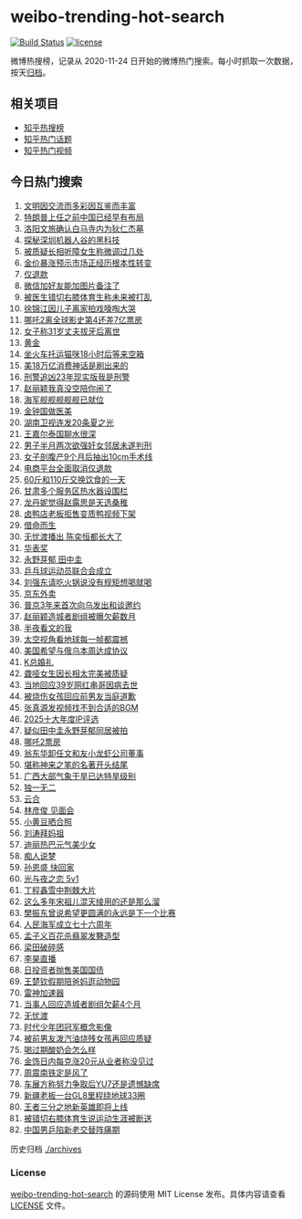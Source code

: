 # weibo-trending-hot-search

[![Build Status](https://github.com/justjavac/weibo-trending-hot-search/workflows/ci/badge.svg?branch=master)](https://github.com/justjavac/weibo-trending-hot-search/actions)
[![license](https://img.shields.io/github/license/justjavac/weibo-trending-hot-search)](https://github.com/justjavac/weibo-trending-hot-search/blob/master/LICENSE)

微博热搜榜，记录从 2020-11-24 日开始的微博热门搜索。每小时抓取一次数据，按天[归档](./archives)。

## 相关项目

- [知乎热搜榜](https://github.com/justjavac/zhihu-trending-top-search)
- [知乎热门话题](https://github.com/justjavac/zhihu-trending-hot-questions)
- [知乎热门视频](https://github.com/justjavac/zhihu-trending-hot-video)

## 今日热门搜索

<!-- BEGIN -->
<!-- 最后更新时间 Wed Apr 23 2025 06:08:08 GMT+0800 (China Standard Time) -->

1. [文明因交流而多彩因互鉴而丰富](https://s.weibo.com//weibo?q=%23%E6%96%87%E6%98%8E%E5%9B%A0%E4%BA%A4%E6%B5%81%E8%80%8C%E5%A4%9A%E5%BD%A9%E5%9B%A0%E4%BA%92%E9%89%B4%E8%80%8C%E4%B8%B0%E5%AF%8C%23&Refer=new_time)
1. [特朗普上任之前中国已经早有布局](https://s.weibo.com//weibo?q=%23%E7%89%B9%E6%9C%97%E6%99%AE%E4%B8%8A%E4%BB%BB%E4%B9%8B%E5%89%8D%E4%B8%AD%E5%9B%BD%E5%B7%B2%E7%BB%8F%E6%97%A9%E6%9C%89%E5%B8%83%E5%B1%80%23&t=31&band_rank=5&Refer=top)
1. [洛阳文旅确认白马寺内为狄仁杰墓](https://s.weibo.com//weibo?q=%23%E6%B4%9B%E9%98%B3%E6%96%87%E6%97%85%E7%A1%AE%E8%AE%A4%E7%99%BD%E9%A9%AC%E5%AF%BA%E5%86%85%E4%B8%BA%E7%8B%84%E4%BB%81%E6%9D%B0%E5%A2%93%23&t=31&band_rank=4&Refer=top)
1. [探秘深圳机器人谷的黑科技](https://s.weibo.com//weibo?q=%23%E6%8E%A2%E7%A7%98%E6%B7%B1%E5%9C%B3%E6%9C%BA%E5%99%A8%E4%BA%BA%E8%B0%B7%E7%9A%84%E9%BB%91%E7%A7%91%E6%8A%80%23&t=31&band_rank=3&Refer=top)
1. [被质疑长相听障女生称微调过几处](https://s.weibo.com//weibo?q=%23%E8%A2%AB%E8%B4%A8%E7%96%91%E9%95%BF%E7%9B%B8%E5%90%AC%E9%9A%9C%E5%A5%B3%E7%94%9F%E7%A7%B0%E5%BE%AE%E8%B0%83%E8%BF%87%E5%87%A0%E5%A4%84%23&t=31&band_rank=5&Refer=top)
1. [金价暴涨预示市场正经历根本性转变](https://s.weibo.com//weibo?q=%23%E9%87%91%E4%BB%B7%E6%9A%B4%E6%B6%A8%E9%A2%84%E7%A4%BA%E5%B8%82%E5%9C%BA%E6%AD%A3%E7%BB%8F%E5%8E%86%E6%A0%B9%E6%9C%AC%E6%80%A7%E8%BD%AC%E5%8F%98%23&t=31&band_rank=7&Refer=top)
1. [仅退款](https://s.weibo.com//weibo?q=%E4%BB%85%E9%80%80%E6%AC%BE&t=31&band_rank=1&Refer=top)
1. [微信加好友能加图片备注了](https://s.weibo.com//weibo?q=%23%E5%BE%AE%E4%BF%A1%E5%8A%A0%E5%A5%BD%E5%8F%8B%E8%83%BD%E5%8A%A0%E5%9B%BE%E7%89%87%E5%A4%87%E6%B3%A8%E4%BA%86%23&t=31&band_rank=2&Refer=top)
1. [被医生错切右膝体育生称未来被打乱](https://s.weibo.com//weibo?q=%23%E8%A2%AB%E5%8C%BB%E7%94%9F%E9%94%99%E5%88%87%E5%8F%B3%E8%86%9D%E4%BD%93%E8%82%B2%E7%94%9F%E7%A7%B0%E6%9C%AA%E6%9D%A5%E8%A2%AB%E6%89%93%E4%B9%B1%23&t=31&band_rank=19&Refer=top)
1. [徐锦江因儿子离家拍戏嚎啕大哭](https://s.weibo.com//weibo?q=%23%E5%BE%90%E9%94%A6%E6%B1%9F%E5%9B%A0%E5%84%BF%E5%AD%90%E7%A6%BB%E5%AE%B6%E6%8B%8D%E6%88%8F%E5%9A%8E%E5%95%95%E5%A4%A7%E5%93%AD%23&t=31&band_rank=20&Refer=top)
1. [哪吒2离全球影史第4还差7亿票房](https://s.weibo.com//weibo?q=%23%E5%93%AA%E5%90%922%E7%A6%BB%E5%85%A8%E7%90%83%E5%BD%B1%E5%8F%B2%E7%AC%AC4%E8%BF%98%E5%B7%AE7%E4%BA%BF%E7%A5%A8%E6%88%BF%23&t=31&band_rank=10&Refer=top)
1. [女子称31岁丈夫拔牙后离世](https://s.weibo.com//weibo?q=%23%E5%A5%B3%E5%AD%90%E7%A7%B031%E5%B2%81%E4%B8%88%E5%A4%AB%E6%8B%94%E7%89%99%E5%90%8E%E7%A6%BB%E4%B8%96%23&t=31&band_rank=16&Refer=top)
1. [黄金](https://s.weibo.com//weibo?q=%E9%BB%84%E9%87%91&t=31&band_rank=9&Refer=top)
1. [坐火车托运猫咪18小时后等来空箱](https://s.weibo.com//weibo?q=%23%E5%9D%90%E7%81%AB%E8%BD%A6%E6%89%98%E8%BF%90%E7%8C%AB%E5%92%AA18%E5%B0%8F%E6%97%B6%E5%90%8E%E7%AD%89%E6%9D%A5%E7%A9%BA%E7%AE%B1%23&t=31&band_rank=37&Refer=top)
1. [美18万亿消费神话是刷出来的](https://s.weibo.com//weibo?q=%23%E7%BE%8E18%E4%B8%87%E4%BA%BF%E6%B6%88%E8%B4%B9%E7%A5%9E%E8%AF%9D%E6%98%AF%E5%88%B7%E5%87%BA%E6%9D%A5%E7%9A%84%23&t=31&band_rank=17&Refer=top)
1. [刑警追凶23年现实版我是刑警](https://s.weibo.com//weibo?q=%23%E5%88%91%E8%AD%A6%E8%BF%BD%E5%87%B623%E5%B9%B4%E7%8E%B0%E5%AE%9E%E7%89%88%E6%88%91%E6%98%AF%E5%88%91%E8%AD%A6%23&t=31&band_rank=15&Refer=top)
1. [赵丽颖我真没空陪你闹了](https://s.weibo.com//weibo?q=%E8%B5%B5%E4%B8%BD%E9%A2%96%E6%88%91%E7%9C%9F%E6%B2%A1%E7%A9%BA%E9%99%AA%E4%BD%A0%E9%97%B9%E4%BA%86&t=31&band_rank=13&Refer=top)
1. [海军舰舰舰舰舰已就位](https://s.weibo.com//weibo?q=%23%E6%B5%B7%E5%86%9B%E8%88%B0%E8%88%B0%E8%88%B0%E8%88%B0%E8%88%B0%E5%B7%B2%E5%B0%B1%E4%BD%8D%23&t=31&band_rank=49&Refer=top)
1. [金钟国做医美](https://s.weibo.com//weibo?q=%23%E9%87%91%E9%92%9F%E5%9B%BD%E5%81%9A%E5%8C%BB%E7%BE%8E%23&t=31&band_rank=22&Refer=top)
1. [湖南卫视连发20条夏之光](https://s.weibo.com//weibo?q=%23%E6%B9%96%E5%8D%97%E5%8D%AB%E8%A7%86%E8%BF%9E%E5%8F%9120%E6%9D%A1%E5%A4%8F%E4%B9%8B%E5%85%89%23&t=31&band_rank=50&Refer=top)
1. [王嘉尔泰国聊水很深](https://s.weibo.com//weibo?q=%E7%8E%8B%E5%98%89%E5%B0%94%E6%B3%B0%E5%9B%BD%E8%81%8A%E6%B0%B4%E5%BE%88%E6%B7%B1&t=31&band_rank=27&Refer=top)
1. [男子半月两次欲强奸女邻居未遂判刑](https://s.weibo.com//weibo?q=%23%E7%94%B7%E5%AD%90%E5%8D%8A%E6%9C%88%E4%B8%A4%E6%AC%A1%E6%AC%B2%E5%BC%BA%E5%A5%B8%E5%A5%B3%E9%82%BB%E5%B1%85%E6%9C%AA%E9%81%82%E5%88%A4%E5%88%91%23&t=31&band_rank=24&Refer=top)
1. [女子剖腹产9个月后抽出10cm手术线](https://s.weibo.com//weibo?q=%23%E5%A5%B3%E5%AD%90%E5%89%96%E8%85%B9%E4%BA%A79%E4%B8%AA%E6%9C%88%E5%90%8E%E6%8A%BD%E5%87%BA10cm%E6%89%8B%E6%9C%AF%E7%BA%BF%23&t=31&band_rank=31&Refer=top)
1. [电商平台全面取消仅退款](https://s.weibo.com//weibo?q=%23%E7%94%B5%E5%95%86%E5%B9%B3%E5%8F%B0%E5%85%A8%E9%9D%A2%E5%8F%96%E6%B6%88%E4%BB%85%E9%80%80%E6%AC%BE%23&t=31&band_rank=6&Refer=top)
1. [60斤和110斤交换饮食的一天](https://s.weibo.com//weibo?q=60%E6%96%A4%E5%92%8C110%E6%96%A4%E4%BA%A4%E6%8D%A2%E9%A5%AE%E9%A3%9F%E7%9A%84%E4%B8%80%E5%A4%A9&t=31&band_rank=23&Refer=top)
1. [甘肃多个服务区热水器设围栏](https://s.weibo.com//weibo?q=%23%E7%94%98%E8%82%83%E5%A4%9A%E4%B8%AA%E6%9C%8D%E5%8A%A1%E5%8C%BA%E7%83%AD%E6%B0%B4%E5%99%A8%E8%AE%BE%E5%9B%B4%E6%A0%8F%23&t=31&band_rank=21&Refer=top)
1. [龙丹妮觉得赵露思是天选桑稚](https://s.weibo.com//weibo?q=%E9%BE%99%E4%B8%B9%E5%A6%AE%E8%A7%89%E5%BE%97%E8%B5%B5%E9%9C%B2%E6%80%9D%E6%98%AF%E5%A4%A9%E9%80%89%E6%A1%91%E7%A8%9A&t=31&band_rank=44&Refer=top)
1. [卤鸭店老板拒售变质鸭视频下架](https://s.weibo.com//weibo?q=%23%E5%8D%A4%E9%B8%AD%E5%BA%97%E8%80%81%E6%9D%BF%E6%8B%92%E5%94%AE%E5%8F%98%E8%B4%A8%E9%B8%AD%E8%A7%86%E9%A2%91%E4%B8%8B%E6%9E%B6%23&t=31&band_rank=36&Refer=top)
1. [借命而生](https://s.weibo.com//weibo?q=%E5%80%9F%E5%91%BD%E8%80%8C%E7%94%9F&t=31&band_rank=49&Refer=top)
1. [无忧渡播出 陈奕恒都长大了](https://s.weibo.com//weibo?q=%E6%97%A0%E5%BF%A7%E6%B8%A1%E6%92%AD%E5%87%BA%20%E9%99%88%E5%A5%95%E6%81%92%E9%83%BD%E9%95%BF%E5%A4%A7%E4%BA%86&t=31&band_rank=8&Refer=top)
1. [华表奖](https://s.weibo.com//weibo?q=%E5%8D%8E%E8%A1%A8%E5%A5%96&t=31&band_rank=47&Refer=top)
1. [永野芽郁 田中圭](https://s.weibo.com//weibo?q=%E6%B0%B8%E9%87%8E%E8%8A%BD%E9%83%81%20%E7%94%B0%E4%B8%AD%E5%9C%AD&t=31&band_rank=12&Refer=top)
1. [乒乓球运动员联合会成立](https://s.weibo.com//weibo?q=%23%E4%B9%92%E4%B9%93%E7%90%83%E8%BF%90%E5%8A%A8%E5%91%98%E8%81%94%E5%90%88%E4%BC%9A%E6%88%90%E7%AB%8B%23&t=31&band_rank=40&Refer=top)
1. [刘强东请吃火锅说没有规矩想喝就喝](https://s.weibo.com//weibo?q=%23%E5%88%98%E5%BC%BA%E4%B8%9C%E8%AF%B7%E5%90%83%E7%81%AB%E9%94%85%E8%AF%B4%E6%B2%A1%E6%9C%89%E8%A7%84%E7%9F%A9%E6%83%B3%E5%96%9D%E5%B0%B1%E5%96%9D%23&t=31&band_rank=47&Refer=top)
1. [京东外卖](https://s.weibo.com//weibo?q=%E4%BA%AC%E4%B8%9C%E5%A4%96%E5%8D%96&t=31&band_rank=32&Refer=top)
1. [普京3年来首次向乌发出和谈邀约](https://s.weibo.com//weibo?q=%23%E6%99%AE%E4%BA%AC3%E5%B9%B4%E6%9D%A5%E9%A6%96%E6%AC%A1%E5%90%91%E4%B9%8C%E5%8F%91%E5%87%BA%E5%92%8C%E8%B0%88%E9%82%80%E7%BA%A6%23&t=31&band_rank=50&Refer=top)
1. [赵丽颖造城者剧组被曝欠薪数月](https://s.weibo.com//weibo?q=%23%E8%B5%B5%E4%B8%BD%E9%A2%96%E9%80%A0%E5%9F%8E%E8%80%85%E5%89%A7%E7%BB%84%E8%A2%AB%E6%9B%9D%E6%AC%A0%E8%96%AA%E6%95%B0%E6%9C%88%23&t=31&band_rank=19&Refer=top)
1. [半夜看文的我](https://s.weibo.com//weibo?q=%E5%8D%8A%E5%A4%9C%E7%9C%8B%E6%96%87%E7%9A%84%E6%88%91&t=31&band_rank=43&Refer=top)
1. [太空视角看地球每一帧都震撼](https://s.weibo.com//weibo?q=%23%E5%A4%AA%E7%A9%BA%E8%A7%86%E8%A7%92%E7%9C%8B%E5%9C%B0%E7%90%83%E6%AF%8F%E4%B8%80%E5%B8%A7%E9%83%BD%E9%9C%87%E6%92%BC%23&t=31&band_rank=24&Refer=top)
1. [美国希望与俄乌本周达成协议](https://s.weibo.com//weibo?q=%23%E7%BE%8E%E5%9B%BD%E5%B8%8C%E6%9C%9B%E4%B8%8E%E4%BF%84%E4%B9%8C%E6%9C%AC%E5%91%A8%E8%BE%BE%E6%88%90%E5%8D%8F%E8%AE%AE%23&t=31&band_rank=48&Refer=top)
1. [K总婚礼](https://s.weibo.com//weibo?q=K%E6%80%BB%E5%A9%9A%E7%A4%BC&t=31&band_rank=18&Refer=top)
1. [聋哑女生因长相太完美被质疑](https://s.weibo.com//weibo?q=%23%E8%81%8B%E5%93%91%E5%A5%B3%E7%94%9F%E5%9B%A0%E9%95%BF%E7%9B%B8%E5%A4%AA%E5%AE%8C%E7%BE%8E%E8%A2%AB%E8%B4%A8%E7%96%91%23&t=31&band_rank=35&Refer=top)
1. [当地回应39岁网红串哥因病去世](https://s.weibo.com//weibo?q=%23%E5%BD%93%E5%9C%B0%E5%9B%9E%E5%BA%9439%E5%B2%81%E7%BD%91%E7%BA%A2%E4%B8%B2%E5%93%A5%E5%9B%A0%E7%97%85%E5%8E%BB%E4%B8%96%23&t=31&band_rank=41&Refer=top)
1. [被烧伤女孩回应前男友当庭道歉](https://s.weibo.com//weibo?q=%23%E8%A2%AB%E7%83%A7%E4%BC%A4%E5%A5%B3%E5%AD%A9%E5%9B%9E%E5%BA%94%E5%89%8D%E7%94%B7%E5%8F%8B%E5%BD%93%E5%BA%AD%E9%81%93%E6%AD%89%23&t=31&band_rank=31&Refer=top)
1. [张真源发视频找不到合适的BGM](https://s.weibo.com//weibo?q=%23%E5%BC%A0%E7%9C%9F%E6%BA%90%E5%8F%91%E8%A7%86%E9%A2%91%E6%89%BE%E4%B8%8D%E5%88%B0%E5%90%88%E9%80%82%E7%9A%84BGM%23&t=31&band_rank=42&Refer=top)
1. [2025十大年度IP评选](https://s.weibo.com//weibo?q=%232025%E5%8D%81%E5%A4%A7%E5%B9%B4%E5%BA%A6IP%E8%AF%84%E9%80%89%23&t=31&band_rank=46&Refer=top)
1. [疑似田中圭永野芽郁同居被拍](https://s.weibo.com//weibo?q=%23%E7%96%91%E4%BC%BC%E7%94%B0%E4%B8%AD%E5%9C%AD%E6%B0%B8%E9%87%8E%E8%8A%BD%E9%83%81%E5%90%8C%E5%B1%85%E8%A2%AB%E6%8B%8D%23&t=31&band_rank=41&Refer=top)
1. [哪吒2票房](https://s.weibo.com//weibo?q=%E5%93%AA%E5%90%922%E7%A5%A8%E6%88%BF&t=31&band_rank=47&Refer=top)
1. [翁东华卸任文和友小龙虾公司董事](https://s.weibo.com//weibo?q=%23%E7%BF%81%E4%B8%9C%E5%8D%8E%E5%8D%B8%E4%BB%BB%E6%96%87%E5%92%8C%E5%8F%8B%E5%B0%8F%E9%BE%99%E8%99%BE%E5%85%AC%E5%8F%B8%E8%91%A3%E4%BA%8B%23&t=31&band_rank=49&Refer=top)
1. [堪称神来之笔的名著开头结尾](https://s.weibo.com//weibo?q=%23%E5%A0%AA%E7%A7%B0%E7%A5%9E%E6%9D%A5%E4%B9%8B%E7%AC%94%E7%9A%84%E5%90%8D%E8%91%97%E5%BC%80%E5%A4%B4%E7%BB%93%E5%B0%BE%23&t=31&band_rank=50&Refer=top)
1. [广西大部气象干旱已达特旱级别](https://s.weibo.com//weibo?q=%23%E5%B9%BF%E8%A5%BF%E5%A4%A7%E9%83%A8%E6%B0%94%E8%B1%A1%E5%B9%B2%E6%97%B1%E5%B7%B2%E8%BE%BE%E7%89%B9%E6%97%B1%E7%BA%A7%E5%88%AB%23&t=31&band_rank=38&Refer=top)
1. [独一无二](https://s.weibo.com//weibo?q=%E7%8B%AC%E4%B8%80%E6%97%A0%E4%BA%8C&t=31&band_rank=45&Refer=top)
1. [云合](https://s.weibo.com//weibo?q=%E4%BA%91%E5%90%88&t=31&band_rank=43&Refer=top)
1. [林彦俊 见面会](https://s.weibo.com//weibo?q=%E6%9E%97%E5%BD%A6%E4%BF%8A%20%E8%A7%81%E9%9D%A2%E4%BC%9A&t=31&band_rank=29&Refer=top)
1. [小黄豆晒合照](https://s.weibo.com//weibo?q=%E5%B0%8F%E9%BB%84%E8%B1%86%E6%99%92%E5%90%88%E7%85%A7&t=31&band_rank=14&Refer=top)
1. [刘涛拜妈祖](https://s.weibo.com//weibo?q=%23%E5%88%98%E6%B6%9B%E6%8B%9C%E5%A6%88%E7%A5%96%23&t=31&band_rank=46&Refer=top)
1. [迪丽热巴元气美少女](https://s.weibo.com//weibo?q=%23%E8%BF%AA%E4%B8%BD%E7%83%AD%E5%B7%B4%E5%85%83%E6%B0%94%E7%BE%8E%E5%B0%91%E5%A5%B3%23&t=31&band_rank=39&Refer=top)
1. [痴人说梦](https://s.weibo.com//weibo?q=%E7%97%B4%E4%BA%BA%E8%AF%B4%E6%A2%A6&t=31&band_rank=42&Refer=top)
1. [孙恩盛 快回家](https://s.weibo.com//weibo?q=%E5%AD%99%E6%81%A9%E7%9B%9B%20%E5%BF%AB%E5%9B%9E%E5%AE%B6&t=31&band_rank=11&Refer=top)
1. [光与夜之恋 5v1](https://s.weibo.com//weibo?q=%E5%85%89%E4%B8%8E%E5%A4%9C%E4%B9%8B%E6%81%8B%205v1&t=31&band_rank=45&Refer=top)
1. [丁程鑫雪中荆棘大片](https://s.weibo.com//weibo?q=%E4%B8%81%E7%A8%8B%E9%91%AB%E9%9B%AA%E4%B8%AD%E8%8D%86%E6%A3%98%E5%A4%A7%E7%89%87&t=31&band_rank=44&Refer=top)
1. [这么多年宋祖儿混天绫用的还是那么溜](https://s.weibo.com//weibo?q=%E8%BF%99%E4%B9%88%E5%A4%9A%E5%B9%B4%E5%AE%8B%E7%A5%96%E5%84%BF%E6%B7%B7%E5%A4%A9%E7%BB%AB%E7%94%A8%E7%9A%84%E8%BF%98%E6%98%AF%E9%82%A3%E4%B9%88%E6%BA%9C&t=31&band_rank=41&Refer=top)
1. [樊振东曾说希望更圆满的永远是下一个比赛](https://s.weibo.com//weibo?q=%23%E6%A8%8A%E6%8C%AF%E4%B8%9C%E6%9B%BE%E8%AF%B4%E5%B8%8C%E6%9C%9B%E6%9B%B4%E5%9C%86%E6%BB%A1%E7%9A%84%E6%B0%B8%E8%BF%9C%E6%98%AF%E4%B8%8B%E4%B8%80%E4%B8%AA%E6%AF%94%E8%B5%9B%23&t=31&band_rank=34&Refer=top)
1. [人民海军成立七十六周年](https://s.weibo.com//weibo?q=%23%E4%BA%BA%E6%B0%91%E6%B5%B7%E5%86%9B%E6%88%90%E7%AB%8B%E4%B8%83%E5%8D%81%E5%85%AD%E5%91%A8%E5%B9%B4%23&t=31&band_rank=16&Refer=top)
1. [孟子义百花杀翡翠发簪造型](https://s.weibo.com//weibo?q=%23%E5%AD%9F%E5%AD%90%E4%B9%89%E7%99%BE%E8%8A%B1%E6%9D%80%E7%BF%A1%E7%BF%A0%E5%8F%91%E7%B0%AA%E9%80%A0%E5%9E%8B%23&t=31&band_rank=38&Refer=top)
1. [梁田破碎感](https://s.weibo.com//weibo?q=%E6%A2%81%E7%94%B0%E7%A0%B4%E7%A2%8E%E6%84%9F&t=31&band_rank=26&Refer=top)
1. [李昊直播](https://s.weibo.com//weibo?q=%E6%9D%8E%E6%98%8A%E7%9B%B4%E6%92%AD&t=31&band_rank=28&Refer=top)
1. [日投资者抛售美国国债](https://s.weibo.com//weibo?q=%23%E6%97%A5%E6%8A%95%E8%B5%84%E8%80%85%E6%8A%9B%E5%94%AE%E7%BE%8E%E5%9B%BD%E5%9B%BD%E5%80%BA%23&t=31&band_rank=48&Refer=top)
1. [王楚钦假期陪爸妈逛动物园](https://s.weibo.com//weibo?q=%23%E7%8E%8B%E6%A5%9A%E9%92%A6%E5%81%87%E6%9C%9F%E9%99%AA%E7%88%B8%E5%A6%88%E9%80%9B%E5%8A%A8%E7%89%A9%E5%9B%AD%23&t=31&band_rank=39&Refer=top)
1. [雷神加速器](https://s.weibo.com//weibo?q=%E9%9B%B7%E7%A5%9E%E5%8A%A0%E9%80%9F%E5%99%A8&t=31&band_rank=22&Refer=top)
1. [当事人回应造城者剧组欠薪4个月](https://s.weibo.com//weibo?q=%23%E5%BD%93%E4%BA%8B%E4%BA%BA%E5%9B%9E%E5%BA%94%E9%80%A0%E5%9F%8E%E8%80%85%E5%89%A7%E7%BB%84%E6%AC%A0%E8%96%AA4%E4%B8%AA%E6%9C%88%23&t=31&band_rank=43&Refer=top)
1. [无忧渡](https://s.weibo.com//weibo?q=%E6%97%A0%E5%BF%A7%E6%B8%A1&t=31&band_rank=30&Refer=top)
1. [时代少年团冠军概念影像](https://s.weibo.com//weibo?q=%23%E6%97%B6%E4%BB%A3%E5%B0%91%E5%B9%B4%E5%9B%A2%E5%86%A0%E5%86%9B%E6%A6%82%E5%BF%B5%E5%BD%B1%E5%83%8F%23&t=31&band_rank=50&Refer=top)
1. [被前男友泼汽油烧残女孩再回应质疑](https://s.weibo.com//weibo?q=%23%E8%A2%AB%E5%89%8D%E7%94%B7%E5%8F%8B%E6%B3%BC%E6%B1%BD%E6%B2%B9%E7%83%A7%E6%AE%8B%E5%A5%B3%E5%AD%A9%E5%86%8D%E5%9B%9E%E5%BA%94%E8%B4%A8%E7%96%91%23&t=31&band_rank=43&Refer=top)
1. [喝过期酸奶会怎么样](https://s.weibo.com//weibo?q=%E5%96%9D%E8%BF%87%E6%9C%9F%E9%85%B8%E5%A5%B6%E4%BC%9A%E6%80%8E%E4%B9%88%E6%A0%B7&t=31&band_rank=44&Refer=top)
1. [金饰日内每克涨20元从业者称没见过](https://s.weibo.com//weibo?q=%23%E9%87%91%E9%A5%B0%E6%97%A5%E5%86%85%E6%AF%8F%E5%85%8B%E6%B6%A820%E5%85%83%E4%BB%8E%E4%B8%9A%E8%80%85%E7%A7%B0%E6%B2%A1%E8%A7%81%E8%BF%87%23&t=31&band_rank=36&Refer=top)
1. [周震南铁定是风了](https://s.weibo.com//weibo?q=%E5%91%A8%E9%9C%87%E5%8D%97%E9%93%81%E5%AE%9A%E6%98%AF%E9%A3%8E%E4%BA%86&t=31&band_rank=47&Refer=top)
1. [车展方称努力争取后YU7还是遗憾缺席](https://s.weibo.com//weibo?q=%23%E8%BD%A6%E5%B1%95%E6%96%B9%E7%A7%B0%E5%8A%AA%E5%8A%9B%E4%BA%89%E5%8F%96%E5%90%8EYU7%E8%BF%98%E6%98%AF%E9%81%97%E6%86%BE%E7%BC%BA%E5%B8%AD%23&t=31&band_rank=49&Refer=top)
1. [新疆老板一台GL8里程绕地球33圈](https://s.weibo.com//weibo?q=%23%E6%96%B0%E7%96%86%E8%80%81%E6%9D%BF%E4%B8%80%E5%8F%B0GL8%E9%87%8C%E7%A8%8B%E7%BB%95%E5%9C%B0%E7%90%8333%E5%9C%88%23&t=31&band_rank=25&Refer=top)
1. [王者三分之地新英雄即将上线](https://s.weibo.com//weibo?q=%23%E7%8E%8B%E8%80%85%E4%B8%89%E5%88%86%E4%B9%8B%E5%9C%B0%E6%96%B0%E8%8B%B1%E9%9B%84%E5%8D%B3%E5%B0%86%E4%B8%8A%E7%BA%BF%23&t=31&band_rank=33&Refer=top)
1. [被错切右膝体育生说运动生涯被断送](https://s.weibo.com//weibo?q=%23%E8%A2%AB%E9%94%99%E5%88%87%E5%8F%B3%E8%86%9D%E4%BD%93%E8%82%B2%E7%94%9F%E8%AF%B4%E8%BF%90%E5%8A%A8%E7%94%9F%E6%B6%AF%E8%A2%AB%E6%96%AD%E9%80%81%23&t=31&band_rank=48&Refer=top)
1. [中国男乒陷新老交替阵痛期](https://s.weibo.com//weibo?q=%23%E4%B8%AD%E5%9B%BD%E7%94%B7%E4%B9%92%E9%99%B7%E6%96%B0%E8%80%81%E4%BA%A4%E6%9B%BF%E9%98%B5%E7%97%9B%E6%9C%9F%23&t=31&band_rank=49&Refer=top)

<!-- END -->

历史归档 [./archives](./archives)

### License

[weibo-trending-hot-search](https://github.com/justjavac/weibo-trending-hot-search) 的源码使用 MIT License
发布。具体内容请查看 [LICENSE](./LICENSE) 文件。
